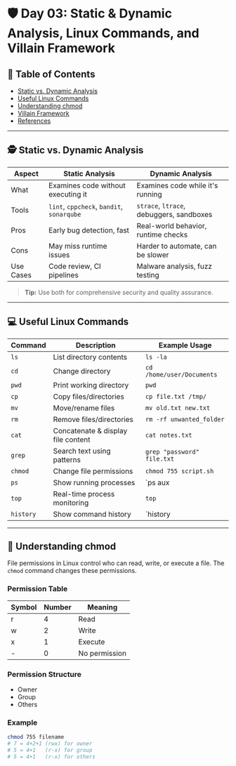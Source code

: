 # 🛡️ Day 03: Static & Dynamic Analysis, Linux Commands, and Villain Framework

## 📑 Table of Contents
- [Static vs. Dynamic Analysis](#static-vs-dynamic-analysis)
- [Useful Linux Commands](#useful-linux-commands)
- [Understanding chmod](#understanding-chmod)
- [Villain Framework](#villain-framework)
- [References](#references)

---

## 🕵️ Static vs. Dynamic Analysis

| Aspect        | Static Analysis                           | Dynamic Analysis                          |
|---------------|------------------------------------------|-------------------------------------------|
| What          | Examines code without executing it        | Examines code while it's running          |
| Tools         | `lint`, `cppcheck`, `bandit`, `sonarqube`| `strace`, `ltrace`, debuggers, sandboxes  |
| Pros          | Early bug detection, fast                | Real-world behavior, runtime checks       |
| Cons          | May miss runtime issues                  | Harder to automate, can be slower         |
| Use Cases     | Code review, CI pipelines                | Malware analysis, fuzz testing            |

> **Tip:** Use both for comprehensive security and quality assurance.

---

## 💻 Useful Linux Commands

| Command      | Description                          | Example Usage                       |
|--------------|--------------------------------------|-------------------------------------|
| `ls`         | List directory contents              | `ls -la`                            |
| `cd`         | Change directory                     | `cd /home/user/Documents`           |
| `pwd`        | Print working directory              | `pwd`                               |
| `cp`         | Copy files/directories               | `cp file.txt /tmp/`                 |
| `mv`         | Move/rename files                    | `mv old.txt new.txt`                |
| `rm`         | Remove files/directories             | `rm -rf unwanted_folder`            |
| `cat`        | Concatenate & display file content   | `cat notes.txt`                     |
| `grep`       | Search text using patterns           | `grep "password" file.txt`          |
| `chmod`      | Change file permissions              | `chmod 755 script.sh`               |
| `ps`         | Show running processes               | `ps aux | grep python`              |
| `top`        | Real-time process monitoring         | `top`                               |
| `history`    | Show command history                 | `history | grep ssh`                |

---

## 🔐 Understanding chmod

File permissions in Linux control who can read, write, or execute a file. The `chmod` command changes these permissions.

### Permission Table

| Symbol | Number | Meaning      |
|--------|--------|--------------|
| r      | 4      | Read         |
| w      | 2      | Write        |
| x      | 1      | Execute      |
| -      | 0      | No permission|

### Permission Structure

- Owner
- Group
- Others

### Example

```bash
chmod 755 filename
# 7 = 4+2+1 (rwx) for owner
# 5 = 4+1   (r-x) for group
# 5 = 4+1   (r-x) for others
